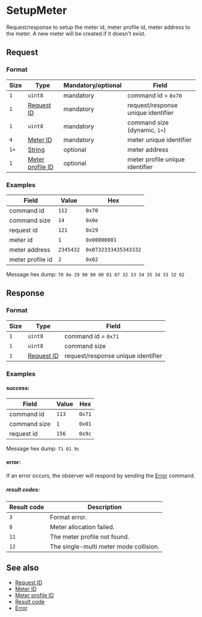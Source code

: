 # SetupMeter

Request/response to setup the meter id, meter profile id, meter address to the meter.
A new meter will be created if it doesn't exist.


## Request

### Format

| Size | Type                                             | Mandatory/optional | Field                              |
| ---- | ------------------------------------------------ | ------------------ | ---------------------------------- |
| `1`  | `uint8`                                          | mandatory          | command id = `0x70`                |
| `1`  | [Request ID](../types.md#request-id)             | mandatory          | request/response unique identifier |
| `1`  | `uint8`                                          | mandatory          | command size (dynamic, `1+`)       |
| `4`  | [Meter ID](../types.md#meter-id)                 | mandatory          | meter unique identifier            |
| `1+` | [String](../types.md#string)                     | optional           | meter address                      |
| `1`  | [Meter profile ID](../types.md#meter-profile-id) | optional           | meter profile unique identifier    |


### Examples

| Field            | Value     | Hex                  |
| ---------------- | --------- | -------------------- |
| command id       | `112`     | `0x70`               |
| command size     | `14`      | `0x0e`               |
| request id       | `121`     | `0x29`               |
| meter id         | `1`       | `0x00000001`         |
| meter address    | `2345432` | `0x0732333435343332` |
| meter profile id | `2`       | `0x02`               |

Message hex dump: `70 0e 29 00 00 00 01 07 32 33 34 35 34 33 32 02`


## Response

### Format

| Size | Type                                 | Field                              |
| ---- | ------------------------------------ | ---------------------------------- |
| `1`  | `uint8`                              | command id = `0x71`                |
| `1`  | `uint8`                              | command size                       |
| `1`  | [Request ID](../types.md#request-id) | request/response unique identifier |


### Examples

#### success:

| Field        | Value | Hex    |
| ------------ | ----- | ------ |
| command id   | `113` | `0x71` |
| command size | `1`   | `0x01` |
| request id   | `156` | `0x9c` |

Message hex dump: `71 01 9c`

#### error:

If an error occurs, the observer will respond by sending the [Error](./uplink/Error.md) command.

##### result codes:

| Result code | Description                            |
| ----------- | -------------------------------------- |
| `3`         | Format error.                          |
| `8`         | Meter allocation failed.               |
| `11`        | The meter profile not found.           |
| `12`        | The single-multi meter mode collision. |


## See also

* [Request ID](../types.md#request-id)
* [Meter ID](../types.md#meter-id)
* [Meter profile ID](../types.md#meter-profile-id)
* [Result code](../types.md#result-code)
* [Error](./uplink/Error.md)
